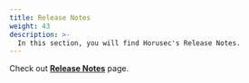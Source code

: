 ```yaml
---
title: Release Notes
weight: 43
description: >-
  In this section, you will find Horusec's Release Notes.
---
```



Check out [**Release Notes**](https://github.com/ZupIT/horusec/releases) page. 